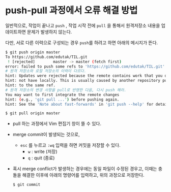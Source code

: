 # push-pull 과정에서 오류 해결 방법

일반적으로, 작업이 끝나고 `push` , 작업 시작 전에 `pull` 을 통해서 원격저장소 내용을 업데이트하면 문제가 발생하지 않는다.

다만, 서로 다른 이력으로 구성되는 경우 `push`를 하려고 하면 아래의 메시지가 뜬다.

```bash
$ git push origin master
To https://github.com/edutak/TIL.git
 ! [rejected]        master -> master (fetch first)
error: failed to push some refs to 'https://github.com/edutak/TIL.git'
# 원격 저장소와 로컬 저장소의 이력이 다르다.
hint: Updates were rejected because the remote contains work that you do
hint: not have locally. This is usually caused by another repository pushing
hint: to the same ref. 
# 원격 저장소의 변경 사항을 pull로 반영한 다음, 다시 push 해라.
You may want to first integrate the remote changes
hint: (e.g., 'git pull ...') before pushing again.
hint: See the 'Note about fast-forwards' in 'git push --help' for details.
```

```bash
$ git pull origin master
```

* pull 하는 과정에서 Vim 편집기 창이 뜰 수 있다.
* merge commit이 발생되는 것으로,
  * `esc` 를 누르고 `:wq` 입력을 하면 커밋을 저장할 수 있다.
    * `w` : write (저장)
    * `q` : quit (종료)

* 혹시 merge conflict가 발생하는 경우에는 동일 파일이 수정된 경우고, 이때는 충돌을 해결한 이후에 아래의 명령어를 입력하고, 위의 과정으로 저장한다.

  ```bash
  $ git commit
  ```

  